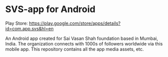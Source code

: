 # SVS-app for Android

Play Store: https://play.google.com/store/apps/details?id=com.app.svs&hl=en

An Android app created for Sai Vasan Shah foundation based in Mumbai, India.
The organization connects with 1000s of followers worldwide via this mobile app.
This repository contains all the app media assets, etc.
